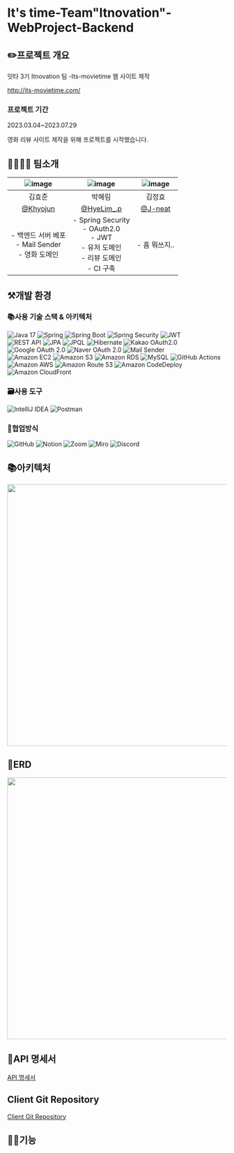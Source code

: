 # It's time-Team"Itnovation"-WebProject-Backend
## ✏️프로젝트 개요
잇타 3기 Itnovation 팀
-Its-movietime 웹 사이트 제작

http://its-movietime.com/
### 프로젝트 기간
2023.03.04~2023.07.29

영화 리뷰 사이트 제작을 위해 프로젝트를 시작했습니다.

## 👨‍👨‍👧‍👦 팀소개
|![image](https://github.com/J-neat/test/assets/115057370/74ef7098-b0fd-48c7-9878-daae297be54f)|![image](https://github.com/J-neat/test/assets/115057370/f8064498-bccd-4f79-ac57-5bf850ba53db)|![image](https://github.com/J-neat/test/assets/115057370/a10f1f06-4998-4495-aa0f-63c18039e64d)|
|:------:|:------:|:------:|
|김효준|박혜림|김정효|
|[@Khyojun](https://github.com/khyojun)|[@HyeLim_.p](https://github.com/djc06048)|[@J-neat](https://github.com/J-neat)|
|- 백엔드 서버 베포</br>- Mail Sender</br>- 영화 도메인|- Spring Security</br>- OAuth2.0</br>- JWT</br>- 유저 도메인</br>- 리뷰 도메인</br>- CI 구축|- 흠 뭐쓰지..



## ⚒개발 환경
### 📚사용 기술 스택 & 아키텍처
![Java 17](https://img.shields.io/badge/Java-17-007396?style=for-the-badge&logo=java&logoColor=white)
![Spring](https://img.shields.io/badge/Spring-6DB33F?style=for-the-badge&logo=Spring&logoColor=white)
![Spring Boot](https://img.shields.io/badge/Spring%20Boot-6DB33F?style=for-the-badge&logo=Spring%20Boot&logoColor=white)
![Spring Security](https://img.shields.io/badge/Spring%20Security-6DB33F?style=for-the-badge&logo=Spring%20Security&logoColor=white)
![JWT](https://img.shields.io/badge/JWT-4285F4?style=for-the-badge&logo=JWT&logoColor=white)</br>
![REST API](https://img.shields.io/badge/REST%20API-009688?style=for-the-badge&logo=RESTAPI&logoColor=white)
![JPA](https://img.shields.io/badge/JPA-09A3D5?style=for-the-badge&logo=JPA&logoColor=white)
![JPQL](https://img.shields.io/badge/JPQL-007396?style=for-the-badge&logo=Java&logoColor=white)
![Hibernate](https://img.shields.io/badge/Hibernate-59666C?style=for-the-badge&logo=Hibernate&logoColor=white)
![Kakao OAuth2.0](https://img.shields.io/badge/Kakao-FFCD00?style=for-the-badge&logo=Kakao&logoColor=white)
![Google OAuth 2.0](https://img.shields.io/badge/Google%20OAuth%202.0-4285F4?style=for-the-badge&logo=Google&logoColor=white)
![Naver OAuth 2.0](https://img.shields.io/badge/Naver%20OAuth%202.0-03C75A?style=for-the-badge&logo=Naver&logoColor=white)
![Mail Sender](https://img.shields.io/badge/Mail%20Sender-FF5A5F?style=for-the-badge&logo=Mail&logoColor=white)</br>
![Amazon EC2](https://img.shields.io/badge/Amazon%20EC2-FF9900?style=for-the-badge&logo=Amazon%20EC2&logoColor=white)
![Amazon S3](https://img.shields.io/badge/Amazon%20S3-569A31?style=for-the-badge&logo=Amazon%20S3&logoColor=white)
![Amazon RDS](https://img.shields.io/badge/Amazon%20RDS-FF9900?style=for-the-badge&logo=Amazon%20RDS&logoColor=white)
![MySQL](https://img.shields.io/badge/MySQL-4479A1?style=for-the-badge&logo=MySQL&logoColor=white)
![GitHub Actions](https://img.shields.io/badge/GitHub%20Actions-2088FF?style=for-the-badge&logo=GitHub%20Actions&logoColor=white)
![Amazon AWS](https://img.shields.io/badge/Amazon%20AWS-232F3E?style=for-the-badge&logo=Amazon%20AWS&logoColor=white)
![Amazon Route 53](https://img.shields.io/badge/Amazon%20Route%2053-232F3E?style=for-the-badge&logo=Amazon%20Route%2053&logoColor=white)
![Amazon CodeDeploy](https://img.shields.io/badge/Amazon%20CodeDeploy-232F3E?style=for-the-badge&logo=Amazon%20CodeDeploy&logoColor=white)
![Amazon CloudFront](https://img.shields.io/badge/Amazon%20CloudFront-232F3E?style=for-the-badge&logo=Amazon%20CloudFront&logoColor=white)

### 🗃️사용 도구
![IntelliJ IDEA](https://img.shields.io/badge/IntelliJ%20IDEA-000000?style=for-the-badge&logo=IntelliJ%20IDEA&logoColor=white)
![Postman](https://img.shields.io/badge/Postman-FF6C37?style=for-the-badge&logo=Postman&logoColor=white)

### 📄협업방식
![GitHub](https://img.shields.io/badge/GitHub-181717?style=for-the-badge&logo=GitHub&logoColor=white)
![Notion](https://img.shields.io/badge/Notion-000000?style=for-the-badge&logo=Notion&logoColor=white)
![Zoom](https://img.shields.io/badge/Zoom-2D8CFF?style=for-the-badge&logo=Zoom&logoColor=white)
![Miro](https://img.shields.io/badge/Miro-050038?style=for-the-badge&logo=Miro&logoColor=white)
![Discord](https://img.shields.io/badge/Discord-5865F2?style=for-the-badge&logo=Discord&logoColor=white)

## 📚아키텍처
<img src="https://cdn.discordapp.com/attachments/1073825571789881344/1133064578008363188/drawio.png" width="800" height="600">



## 📜ERD
<img src="https://github.com/J-neat/test/assets/115057370/8076eed3-3359-4f6b-a638-de7b4b429a55" width="800" height="600">




## 🔖API 명세서
[API 명세서](https://www.notion.so/API-a5c762535ab84d50b64c889d88747d15)

## Client Git Repository
[Client Git Repository](https://github.com/IT-NOVATION/FrontEnd)

## 👨‍🔧기능


